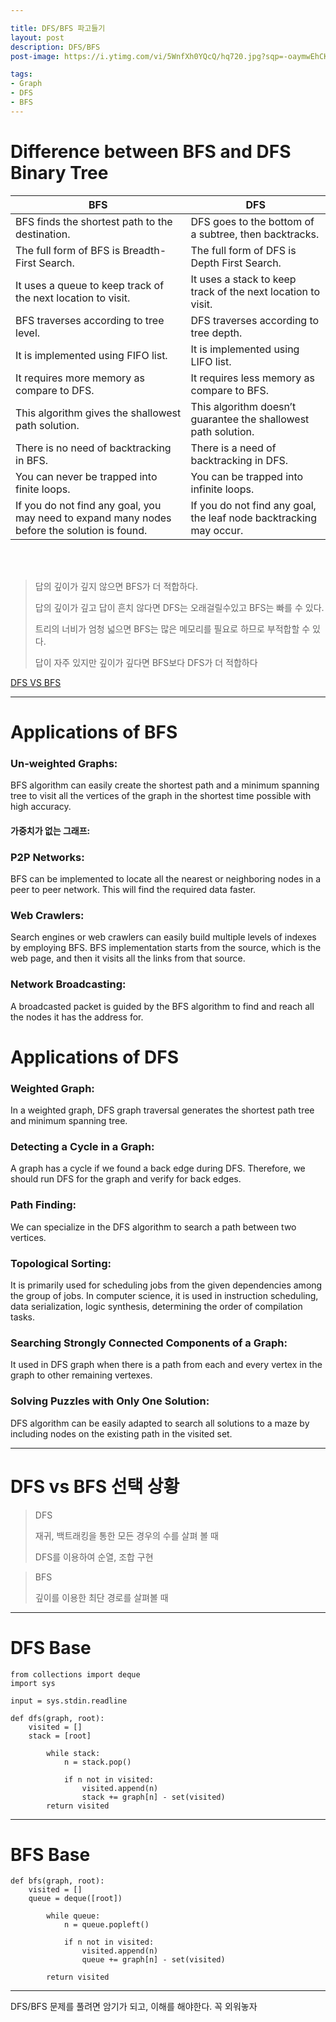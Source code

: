 ```yaml
---

title: DFS/BFS 파고들기
layout: post
description: DFS/BFS
post-image: https://i.ytimg.com/vi/5WnfXh0YQcQ/hq720.jpg?sqp=-oaymwEhCK4FEIIDSFryq4qpAxMIARUAAAAAGAElAADIQj0AgKJD&rs=AOn4CLCes55OA2RcBR9zjGGcNSQtN3Jxqw

tags:
- Graph
- DFS
- BFS
---
```


# Difference between BFS and DFS Binary Tree


|BFS| 	DFS|
|---|---|
|BFS finds the shortest path to the destination.|DFS goes to the bottom of a subtree, then backtracks.|
|The full form of BFS is Breadth-First Search.| 	The full form of DFS is Depth First Search.|
|It uses a queue to keep track of the next location to visit.| 	It uses a stack to keep track of the next location to visit.|
|BFS traverses according to tree level.| 	DFS traverses according to tree depth.|
|It is implemented using FIFO list.| 	It is implemented using LIFO list.|
|It requires more memory as compare to DFS.| 	It requires less memory as compare to BFS.|
|This algorithm gives the shallowest path solution.| 	This algorithm doesn’t guarantee the shallowest path solution.|
|There is no need of backtracking in BFS.| 	There is a need of backtracking in DFS.|
|You can never be trapped into finite loops.| 	You can be trapped into infinite loops.|
|If you do not find any goal, you may need to expand many nodes before the solution is found.| 	If you do not find any goal, the leaf node backtracking may occur.|

<br>
<br>



> 답의 깊이가 깊지 않으면 BFS가 더 적합하다.
> 
> 답의 깊이가 깊고 답이 흔치 않다면 DFS는 오래걸릴수있고 BFS는 빠를 수 있다.
> 
> 트리의 너비가 엄청 넓으면 BFS는 많은 메모리를 필요로 하므로 부적합할 수 있다.
> 
> 답이 자주 있지만 깊이가 깊다면 BFS보다 DFS가 더 적합하다

[DFS VS BFS](https://stackoverflow.com/questions/3332947/when-is-it-practical-to-use-depth-first-search-dfs-vs-breadth-first-search-bf)

---

# Applications of BFS

### Un-weighted Graphs:
BFS algorithm can easily create the shortest path and a minimum spanning tree to visit all the vertices of the graph in the shortest time possible with high accuracy.

#### 가중치가 없는 그래프:


### P2P Networks:
BFS can be implemented to locate all the nearest or neighboring nodes in a peer to peer network. This will find the required data faster.


### Web Crawlers:
Search engines or web crawlers can easily build multiple levels of indexes by employing BFS. BFS implementation starts from the source, which is the web page, and then it visits all the links from that source.

### Network Broadcasting:
A broadcasted packet is guided by the BFS algorithm to find and reach all the nodes it has the address for.

# Applications of DFS

### Weighted Graph:
In a weighted graph, DFS graph traversal generates the shortest path tree and minimum spanning tree.

### Detecting a Cycle in a Graph:
A graph has a cycle if we found a back edge during DFS. Therefore, we should run DFS for the graph and verify for back edges.

### Path Finding:
We can specialize in the DFS algorithm to search a path between two vertices.

### Topological Sorting:
It	is primarily used for scheduling jobs from the given dependencies among the group of jobs. In computer science, it is used in instruction scheduling, data serialization, logic synthesis, determining the order of compilation tasks.

### Searching Strongly Connected Components of a Graph:
It used in DFS graph when there is a path from each and every vertex in the graph to other remaining vertexes.

### Solving Puzzles with Only One Solution:
DFS algorithm can be easily adapted to search all solutions to a maze by including nodes on the existing path in the visited set.


---

# DFS vs BFS 선택 상황

> DFS
> 
> 재귀, 백트래킹을 통한 모든 경우의 수를 살펴 볼 때
> 
> DFS를 이용하여 순열, 조합 구현

> BFS
>
> 깊이를 이용한 최단 경로를 살펴볼 때


---

# DFS Base

    from collections import deque
    import sys
    
    input = sys.stdin.readline
    
    def dfs(graph, root):
        visited = []
        stack = [root]
        
            while stack:
                n = stack.pop()
        
                if n not in visited:
                    visited.append(n)
                    stack += graph[n] - set(visited)
            return visited

---

# BFS Base
    
    def bfs(graph, root):
        visited = []
        queue = deque([root])
        
            while queue:
                n = queue.popleft()
        
                if n not in visited:
                    visited.append(n)
                    queue += graph[n] - set(visited)
        
            return visited
---

DFS/BFS 문제를 풀려면 암기가 되고, 이해를 해야한다. 꼭 외워놓자